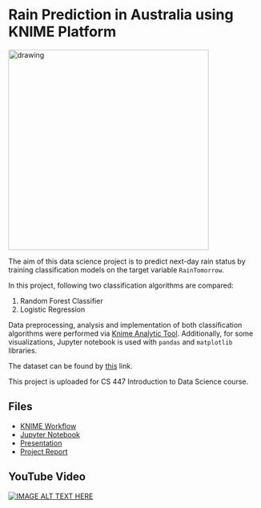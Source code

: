 # Rain Prediction in Australia using KNIME Platform

<!-- [![IMAGE ALT TEXT HERE](https://www.knime.com/themes/custom/bootstrap_knime/logo_black.svg)](https://www.knime.com/themes/custom/bootstrap_knime/logo_black.svg) -->


<img src="https://www.knime.com/themes/custom/bootstrap_knime/logo_black.svg" alt="drawing" width="400"/>

The aim of this data science project is to predict next-day rain status by training classification models on the target variable `RainTomorrow`. 

In this project, following two classification algorithms are compared:

1. Random Forest Classifier
2. Logistic Regression

Data preprocessing, analysis and implementation of both classification algorithms were performed via [Knime Analytic Tool](https://www.knime.com). Additionally, for some visualizations, Jupyter notebook is used with `pandas` and `matplotlib` libraries.

The dataset can be found by [this](https://www.kaggle.com/jsphyg/weather-dataset-rattle-package) link.

This project is uploaded for CS 447 Introduction to Data Science course.

## Files
* [KNIME Workflow](https://github.com/ibrahimberb/Rain-Prediction-in-Australia/blob/main/CS447_Ibrahim_Berber_KNIME.knwf)
* [Jupyter Notebook](https://github.com/ibrahimberb/Rain-Prediction-in-Australia/blob/main/CS447_Project_Ibrahim_Berber_Visz.ipynb)
* [Presentation](https://github.com/ibrahimberb/Rain-Prediction-in-Australia/blob/main/CS447_Presentation_Ibrahim_Berber.pdf)
* [Project Report](https://github.com/ibrahimberb/Rain-Prediction-in-Australia/blob/main/CS447_Project_Report_Ibrahim_Berber.pdf)

## YouTube Video
[![IMAGE ALT TEXT HERE](https://img.youtube.com/vi/75e1RjrxSI4/0.jpg)](https://www.youtube.com/watch?v=75e1RjrxSI4)





